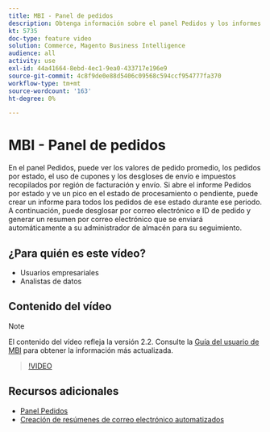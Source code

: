 ```yaml
---
title: MBI - Panel de pedidos
description: Obtenga información sobre el panel Pedidos y los informes que facilitan la administración de pedidos y ventas de productos.
kt: 5735
doc-type: feature video
solution: Commerce, Magento Business Intelligence
audience: all
activity: use
exl-id: 44a41664-8ebd-4ec1-9ea0-433717e196e9
source-git-commit: 4c8f9de0e88d5406c09568c594ccf954777fa370
workflow-type: tm+mt
source-wordcount: '163'
ht-degree: 0%

---
```


# MBI - Panel de pedidos

En el panel Pedidos, puede ver los valores de pedido promedio, los pedidos por estado, el uso de cupones y los desgloses de envío e impuestos recopilados por región de facturación y envío. Si abre el informe Pedidos por estado y ve un pico en el estado de procesamiento o pendiente, puede crear un informe para todos los pedidos de ese estado durante ese periodo. A continuación, puede desglosar por correo electrónico e ID de pedido y generar un resumen por correo electrónico que se enviará automáticamente a su administrador de almacén para su seguimiento.


## ¿Para quién es este vídeo?

- Usuarios empresariales
- Analistas de datos

## Contenido del vídeo

>[!NOTE]
>
>El contenido del vídeo refleja la versión 2.2. Consulte la [Guía del usuario de MBI](https://docs.magento.com/mbi/) para obtener la información más actualizada.

>[!VIDEO](https://video.tv.adobe.com/v/35989?quality=12&learn=on)

## Recursos adicionales

- [Panel Pedidos](https://docs.magento.com/mbi/data-user/dashboards/dashboards-pro.html#orders)
- [Creación de resúmenes de correo electrónico automatizados](https://docs.magento.com/mbi/data-user/export-data/email-summaries.html)
